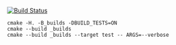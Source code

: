 [![Build Status](https://travis-ci.org/IvanKovalov11/vector_example.svg?branch=master)](https://travis-ci.org/IvanKovalov11/vector_example)

```
cmake -H. -B_builds -DBUILD_TESTS=ON
cmake --build _builds
cmake --build _builds --target test -- ARGS=--verbose
```
